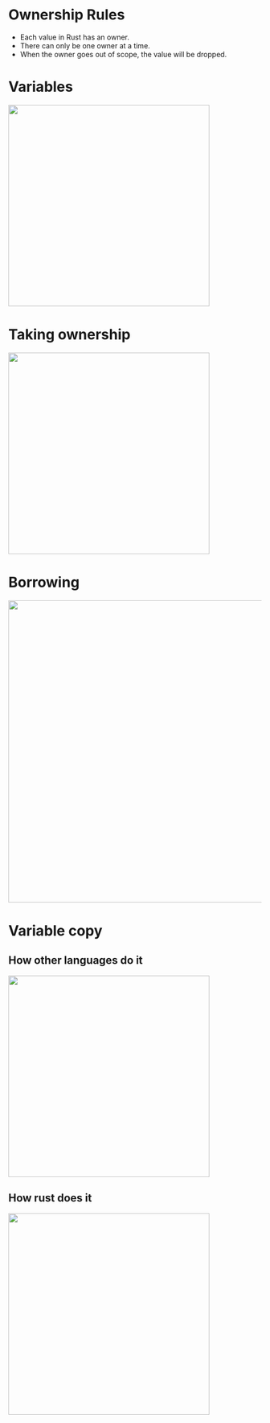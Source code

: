 # Ownership Rules

- Each value in Rust has an owner.
- There can only be one owner at a time.
- When the owner goes out of scope, the value will be dropped.

# Variables
<img src="https://doc.rust-lang.org/book/img/trpl04-01.svg" width=400></img>

# Taking ownership
<img src="https://doc.rust-lang.org/book/img/trpl04-04.svg" width=400></img>

# Borrowing
<img src="https://doc.rust-lang.org/book/img/trpl04-05.svg" width=600></img>

# Variable copy
## How other languages do it
<img src="https://doc.rust-lang.org/book/img/trpl04-02.svg" width=400></img>

## How rust does it
<img src="https://doc.rust-lang.org/book/img/trpl04-03.svg" width=400></img>
